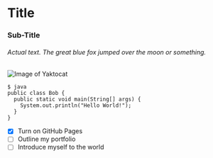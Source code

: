 # Title
### Sub-Title
###### Actual text. The great blue fox jumped over the moon or something.
![Image of Yaktocat](https://octodex.github.com/images/yaktocat.png)
```
$ java 
public class Bob {
  public static void main(String[] args) {
    System.out.println("Hello World!");
  }
}
```

- [x] Turn on GitHub Pages
- [ ] Outline my portfolio
- [ ] Introduce myself to the world
